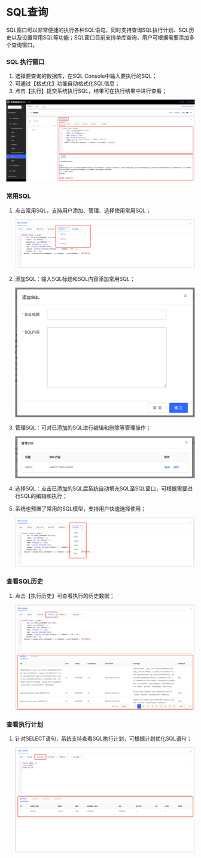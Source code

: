 # SQL查询
SQL窗口可以非常便捷的执行各种SQL语句，同时支持查询SQL执行计划、SQL历史以及设置常用SQL等功能；SQL窗口目前支持单库查询，用户可根据需要添加多个查询窗口。

### SQL 执行窗口

1. 选择要查询的数据库，在SQL Console中输入要执行的SQL；
2. 可通过【格式化】功能自动格式化SQL信息；
3. 点击【执行】提交系统执行SQL，结果可在执行结果中进行查看；

![image-20220620195429938](../../image/DMS/image-20220620195429938.png)

### 常用SQL

1. 点击常用SQL，支持用户添加、管理、选择使用常用SQL；

   ![image-20220620195509950](../../image/DMS/image-20220620195509950.png)

2. 添加SQL：输入SQL标题和SQL内容添加常用SQL；

   ![image-20220620195539779](../../image/DMS/image-20220620195539779.png)

3. 管理SQL：可对已添加的SQL进行编辑和删除等管理操作；

   ![image-20220620195559905](../../image/DMS/image-20220620195559905.png)

4. 选择SQL：点击已添加的SQL后系统自动填充SQL至SQL窗口，可根据需要进行SQL的编辑和执行；

5. 系统也预置了常用的SQL模型，支持用户快速选择使用；

   ![image-20220620195627416](../../image/DMS/image-20220620195627416.png)

### 查看SQL历史

1. 点击【执行历史】可查看执行的历史数据；

   ![image-20220620195701284](../../image/DMS/image-20220620195701284.png)

### 查看执行计划

1. 针对SELECT语句，系统支持查看SQL执行计划，可根据计划优化SQL语句；

   ![image-20220620195901347](../../image/DMS/image-20220620195901347.png)









